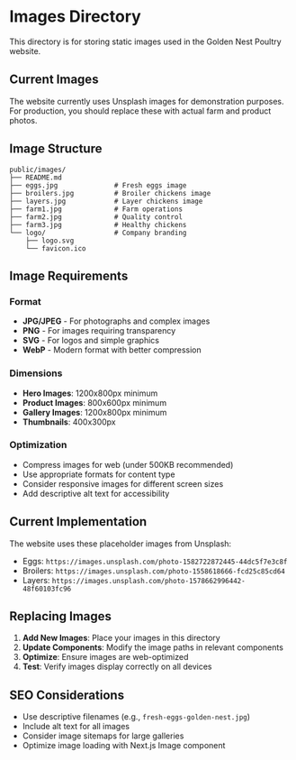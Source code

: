 # Images Directory

This directory is for storing static images used in the Golden Nest Poultry website.

## Current Images

The website currently uses Unsplash images for demonstration purposes. For production, you should replace these with actual farm and product photos.

## Image Structure

```
public/images/
├── README.md
├── eggs.jpg              # Fresh eggs image
├── broilers.jpg          # Broiler chickens image
├── layers.jpg            # Layer chickens image
├── farm1.jpg             # Farm operations
├── farm2.jpg             # Quality control
├── farm3.jpg             # Healthy chickens
└── logo/                 # Company branding
    ├── logo.svg
    └── favicon.ico
```

## Image Requirements

### Format
- **JPG/JPEG** - For photographs and complex images
- **PNG** - For images requiring transparency
- **SVG** - For logos and simple graphics
- **WebP** - Modern format with better compression

### Dimensions
- **Hero Images**: 1200x800px minimum
- **Product Images**: 800x600px minimum
- **Gallery Images**: 1200x800px minimum
- **Thumbnails**: 400x300px

### Optimization
- Compress images for web (under 500KB recommended)
- Use appropriate formats for content type
- Consider responsive images for different screen sizes
- Add descriptive alt text for accessibility

## Current Implementation

The website uses these placeholder images from Unsplash:
- Eggs: `https://images.unsplash.com/photo-1582722872445-44dc5f7e3c8f`
- Broilers: `https://images.unsplash.com/photo-1558618666-fcd25c85cd64`
- Layers: `https://images.unsplash.com/photo-1578662996442-48f60103fc96`

## Replacing Images

1. **Add New Images**: Place your images in this directory
2. **Update Components**: Modify the image paths in relevant components
3. **Optimize**: Ensure images are web-optimized
4. **Test**: Verify images display correctly on all devices

## SEO Considerations

- Use descriptive filenames (e.g., `fresh-eggs-golden-nest.jpg`)
- Include alt text for all images
- Consider image sitemaps for large galleries
- Optimize image loading with Next.js Image component
